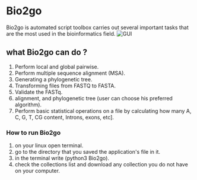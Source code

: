 # Bio2go
 Bio2go is automated script toolbox carries out several important tasks that are the most used in the bioinformatics field.
![GUI](https://user-images.githubusercontent.com/87371580/178115431-c76963f9-b6b9-4588-80b6-5990ec17a628.png)

## what Bio2go can do ?
1.	Perform local and global pairwise.
2.	Perform multiple sequence alignment (MSA).
3.	Generating a phylogenetic tree.
4.	Transforming files from FASTQ to FASTA.
5.	Validate the FASTq.
6.	alignment, and phylogenetic tree (user can choose his preferred algorithm).
7.	Perform basic statistical operations on a file by calculating how many A, C, G, T, CG content, Introns, exons, etc].

### How to run Bio2go 
1. on your linux open terminal. 
2. go to the directory that you saved the application's file in it.
3. in the terminal write  (python3 Bio2go).
4. check the collections list and download any collection you do not have on your computer.


